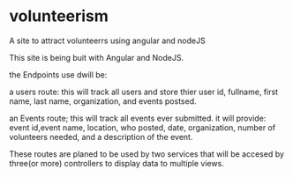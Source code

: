 # volunteerism
A site to attract volunteerrs using angular and nodeJS


This site is being buit with Angular and NodeJS.

the Endpoints use dwill be:


a users route:
this will track all users and store thier user id, fullname, first name, last name, organization, and events postsed.

an Events route; 
this will track all events ever submitted. it will provide: event id,event name, location, who posted, date, organization, number of volunteers needed, and a description of the event.


These routes are planed to be used by two services that will be accesed by three(or more) controllers to display data to multiple views.
